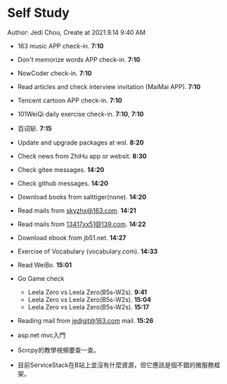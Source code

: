 # Self Study

Author: Jedi Chou, Create at 2021.9.14 9:40 AM

* 163 music APP check-in. **7:10**
* Don't memorize words APP check-in. **7:10**
* NowCoder check-in. **7:10**
* Read articles and check interview invitation (MaiMai APP). **7:10**
* Tencent cartoon APP check-in. **7:10**
* 101WeiQi daily exercise check-in. **7:10**, **7:10**
* 百词斩. **7:15**

* Update and upgrade packages at wsl. **8:20**
* Check news from ZhiHu app or websit. **8:30**
* Check gitee messages. **14:20**
* Check github messages. **14:20**
* Download books from salttiger(none). **14:20**
* Read mails from skyzhx@163.com. **14:21**
* Read mails from 13417xx51@139.com. **14:22**
* Download ebook from jb51.net. **14:27**
* Exercise of Vocabulary (vocabulary.com). **14:33**
* Read WeiBo. **15:01**

* Go Game check
  * Leela Zero vs Leela Zero(B5s-W2s). **9:41**
  * Leela Zero vs Leela Zero(B5s-W2s). **15:04**
  * Leela Zero vs Leela Zero(B5s-W2s). **15:17**
* Reading mail from jedigit@163.com mail. **15:26**

* asp.net mvc入門
* Scrcpy的教學視頻要查一查。
* 目前ServiceStack在B站上並沒有什麼資源，但它應該是個不錯的微服務框架。
